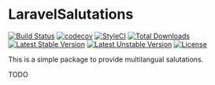 # LaravelSalutations
[![Build Status](https://travis-ci.org/bumbummen99/LaravelSalutations.png?branch=master)](https://travis-ci.org/bumbummen99/LaravelSalutations)
[![codecov](https://codecov.io/gh/bumbummen99/LaravelSalutations/branch/master/graph/badge.svg)](https://codecov.io/gh/bumbummen99/LaravelSalutations)
[![StyleCI](https://styleci.io/repos/152610878/shield?branch=master)](https://styleci.io/repos/152610878)
[![Total Downloads](https://poser.pugx.org/skyraptor/salutations/downloads.png)](https://packagist.org/packages/skyraptor/salutations)
[![Latest Stable Version](https://poser.pugx.org/skyraptor/salutations/v/stable)](https://packagist.org/packages/skyraptor/salutations)
[![Latest Unstable Version](https://poser.pugx.org/skyraptor/salutations/v/unstable)](https://packagist.org/packages/skyraptor/salutations)
[![License](https://poser.pugx.org/skyraptor/salutations/license)](https://packagist.org/packages/skyraptor/salutations)

This is a simple package to provide multilangual salutations.

TODO